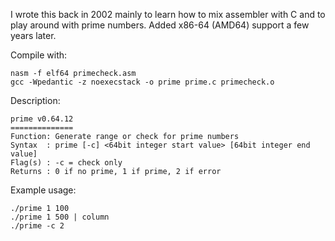 I wrote this back in 2002 mainly to learn how to mix assembler with C and to 
play around with prime numbers. Added x86-64 (AMD64) support a few years later.
   
Compile with:
```
nasm -f elf64 primecheck.asm
gcc -Wpedantic -z noexecstack -o prime prime.c primecheck.o
```

Description:
```
prime v0.64.12
==============
Function: Generate range or check for prime numbers
Syntax  : prime [-c] <64bit integer start value> [64bit integer end value]
Flag(s) : -c = check only
Returns : 0 if no prime, 1 if prime, 2 if error
```

Example usage:
```
./prime 1 100 
./prime 1 500 | column
./prime -c 2
```
